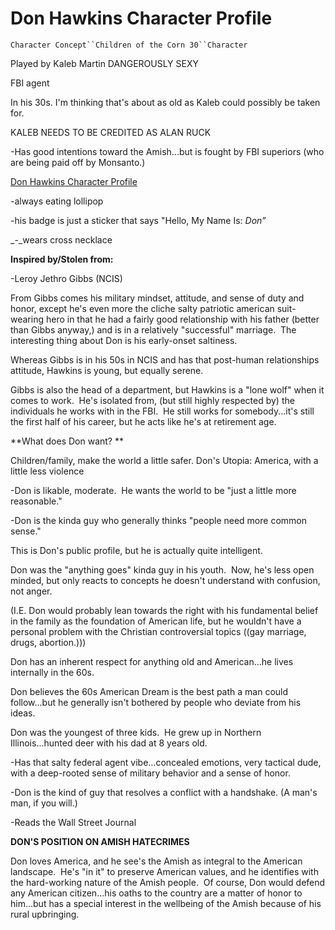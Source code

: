 # Don Hawkins Character Profile

`Character Concept``Children of the Corn 30``Character`

Played by Kaleb Martin DANGEROUSLY SEXY

FBI agent 

In his 30s. I'm thinking that's about as old as Kaleb could possibly be taken for.

KALEB NEEDS TO BE CREDITED AS ALAN RUCK

-Has good intentions toward the Amish...but is fought by FBI superiors (who are being paid off by Monsanto.)

[Don Hawkins Character Profile](evernote:///view/4017180/s36/2f80e12b-5a60-4a84-9ed2-7050602fce1c/2f80e12b-5a60-4a84-9ed2-7050602fce1c/)

-always eating lollipop 

-his badge is just a sticker that says "Hello, My Name Is: _Don”_

_-_wears cross necklace

**Inspired by/Stolen from:**

-Leroy Jethro Gibbs (NCIS)

From Gibbs comes his military mindset, attitude, and sense of duty and honor, except he's even more the cliche salty patriotic american suit-wearing hero in that he had a fairly good relationship with his father (better than Gibbs anyway,) and is in a relatively "successful" marriage.  The interesting thing about Don is his early-onset saltiness.

Whereas Gibbs is in his 50s in NCIS and has that post-human relationships attitude, Hawkins is young, but equally serene.  

Gibbs is also the head of a department, but Hawkins is a "lone wolf" when it comes to work.  He's isolated from, (but still highly respected by) the individuals he works with in the FBI.  He still works for somebody...it's still the first half of his career, but he acts like he's at retirement age.

**What does Don want? **

Children/family, make the world a little safer. Don's Utopia: America, with a little less violence 

-Don is likable, moderate.  He wants the world to be "just a little more reasonable."

-Don is the kinda guy who generally thinks "people need more common sense."

This is Don's public profile, but he is actually quite intelligent.

Don was the "anything goes" kinda guy in his youth.  Now, he's less open minded, but only reacts to concepts he doesn't understand with confusion, not anger.

(I.E. Don would probably lean towards the right with his fundamental belief in the family as the foundation of American life, but he wouldn't have a personal problem with the Christian controversial topics ((gay marriage, drugs, abortion.)))

Don has an inherent respect for anything old and American...he lives internally in the 60s.

Don believes the 60s American Dream is the best path a man could follow...but he generally isn't bothered by people who deviate from his ideas. 

Don was the youngest of three kids.  He grew up in Northern Illinois...hunted deer with his dad at 8 years old.

-Has that salty federal agent vibe...concealed emotions, very tactical dude, with a deep-rooted sense of military behavior and a sense of honor.

-Don is the kind of guy that resolves a conflict with a handshake. (A man's man, if you will.)

-Reads the Wall Street Journal

**DON'S POSITION ON AMISH HATECRIMES**

Don loves America, and he see's the Amish as integral to the American landscape.  He's "in it" to preserve American values, and he identifies with the hard-working nature of the Amish people.  Of course, Don would defend any American citizen...his oaths to the country are a matter of honor to him...but has a special interest in the wellbeing of the Amish because of his rural upbringing.
